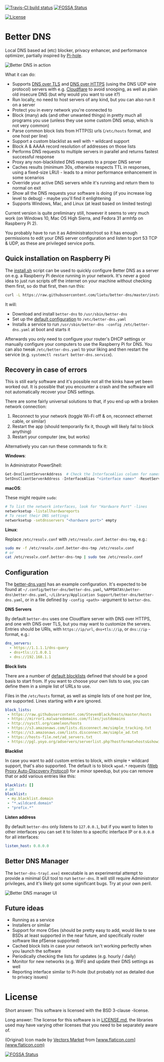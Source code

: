 [![Travis-CI build status](https://travis-ci.org/lietu/better-dns.svg?branch=master)](https://travis-ci.org/lietu/better-dns)[![FOSSA Status](https://app.fossa.io/api/projects/git%2Bgithub.com%2Flietu%2Fbetter-dns.svg?type=shield)](https://app.fossa.io/projects/git%2Bgithub.com%2Flietu%2Fbetter-dns?ref=badge_shield)

[![License](https://img.shields.io/badge/License-BSD%203--Clause-blue.svg)](https://opensource.org/licenses/BSD-3-Clause)

# Better DNS

Local DNS based ad (etc) blocker, privacy enhancer, and performance optimizer, partially inspired by [Pi-hole](https://pi-hole.net).

![Better DNS in action](./better-dns.gif)

What it can do:

 - Supports [DNS over TLS](https://en.wikipedia.org/wiki/DNS_over_TLS) and [DNS over HTTPS](https://en.wikipedia.org/wiki/DNS_over_HTTPS) (using the DNS UDP wire protocol) servers with e.g. [Cloudflare](https://developers.cloudflare.com/1.1.1.1/dns-over-https/) to avoid snooping, as well as plain old insecure DNS (but why would you want to use it?)
 - Run locally, no need to host servers of any kind, but you can also run it on a server
 - Protect you in every network you're connected to
 - Block (many) ads (and other unwanted things) in pretty much all programs you use (unless they use some custom DNS setup, which is not very common)
 - Parse common block lists from HTTP(S) urls (`/etc/hosts` format, and one host per line)
 - Support a custom blacklist as well with `*` wildcard support
 - Block A & AAAA record resolution of addresses on those lists
 - Performs DNS requests to multiple servers in parallel and returns fastest successful response
 - Proxy any non-blacklisted DNS requests to a proper DNS server
 - Caches results (minimum 30s, otherwise respects TTL in responses, using a fixed-size LRU) - leads to a minor performance enhancement in some scenarios
 - Override your active DNS servers while it's running and return them to normal on exit
 - Show all the DNS requests your software is doing (if you increase log level to debug) - maybe you'll find it enlightening
 - Supports Windows, Mac, and Linux (at least based on limited testing)

Current version is quite preliminary still, however it seems to very much work (on Windows 10, Mac OS High Sierra, and Fedora 31 armhfp on Raspberry Pi 2).

You probably have to run it as Administrator/root so it has enough permissions to edit your DNS server configuration and listen to port 53 TCP & UDP, as these are privileged service ports.


## Quick installation on Raspberry Pi

The [install.sh](./install.sh) script can be used to quickly configure Better DNS as a server on e.g. a Raspberry Pi device running in your network. It's never a good idea to just run scripts off the internet on your machine without checking them first, so do that first, then run this:

```bash
curl -L https://raw.githubusercontent.com/lietu/better-dns/master/install.sh | sudo bash -
```

It will:

 - Download and install `better-dns` to `/usr/sbin/better-dns`
 - Set up the [default configuration](./better-dns-server.yaml) to `/etc/better-dns.yaml`
 - Installs a service to run `/usr/sbin/better-dns -config /etc/better-dns.yaml` at boot and starts it

Afterwards you only need to configure your router's DHCP settings or manually configure your computers to use the Raspberry Pi for DNS. You can also tweak `/etc/better-dns.yaml` to your liking and then restart the service (e.g. `systemctl restart better-dns.service`).


## Recovery in case of errors

This is still early software and it's possible not all the kinks have yet been worked out. It is possible that you encounter a crash and the software will not automatically recover your DNS settings.

There are some fairly universal solutions to that, if you end up with a broken network connection:

1. Reconnect to your network (toggle Wi-Fi off & on, reconnect ethernet cable, or similar)
2. Restart the app (should temporarily fix it, though will likely fail to block anything)
3. Restart your computer (ew, but works)

Alternatively you can run these commands to fix it:

**Windows**:

In Administrator PowerShell:

```powershell
Get-DnsClientServerAddress  # Check the InterfaceAlias column for names of related interfaces
SetDnsClientServerAddress -InterfaceAlias "<interface name>" -ResetServerAddresses
```

**macOS**:

These might require `sudo`:

```bash
# To list the network interfaces, look for "Hardware Port" -lines
networksetup -listallhardwareports
# To reset their DNS settings
networksetup -setdnsservers "<hardware port>" empty
```

**Linux**:

Replace `/etc/resolv.conf` with `/etc/resolv.conf.better-dns-tmp`, e.g.:

```bash
sudo mv -f /etc/resolv.conf.better-dns-tmp /etc/resolv.conf
# or
cat /etc/resolv.conf.better-dns-tmp | sudo tee /etc/resolv.conf 
```


## Configuration

The [better-dns.yaml](better-dns.yaml) has an example configuration. It's expected to be found at `~/.config/better-dns/better-dns.yaml`, `%APPDATA%\better-dns\better-dns.yaml`, `~/Library/Application Support/better-dns/better-dns.yaml`, or in a file defined by `-config <path>` -argument to `better-dns`.

**DNS Servers**

By default `better-dns` uses one Cloudflare server with DNS over HTTPS, and one with DNS over TLS, but you may want to customize the servers. Entries should be URIs, with `https://ip/url`, `dns+tls://ip`, or `dns://ip` -format, e.g.:

```yaml
dns_servers:
  - https://1.1.1.1/dns-query
  - dns+tls://1.0.0.1
  - dns://192.168.1.1
```

**Block lists**

There are a number of [default blocklists](./shared/config.go) defined that should be a good basis to start from. If you want to choose your own lists to use, you can define them in a simple list of URLs to use.

Files in the `/etc/hosts` format, as well as simple lists of one host per line, are supported. Lines starting with `#` are ignored.

```yaml
block_lists:
 - https://raw.githubusercontent.com/StevenBlack/hosts/master/hosts
 - https://mirror1.malwaredomains.com/files/justdomains
 - http://sysctl.org/cameleon/hosts
 - https://s3.amazonaws.com/lists.disconnect.me/simple_tracking.txt
 - https://s3.amazonaws.com/lists.disconnect.me/simple_ad.txt
 - https://hosts-file.net/ad_servers.txt
 - https://pgl.yoyo.org/adservers/serverlist.php?hostformat=hosts&showintro=0&mimetype=plaintext
```

**Blacklist**

In case you want to add custom entries to block, with simple `*` wildcard support, that's also supported. The default is to block `wpad.*` requests ([Web Proxy Auto-Discovery Protocol](https://en.wikipedia.org/wiki/Web_Proxy_Auto-Discovery_Protocol)) for a minor speedup, but you can remove that or add various entries like this:

```yaml
blacklist: []
# OR
blacklist:
 - my.blacklist.domain
 - "*.wildcard.domain"
 - "prefix.*"
```

**Listen address**

By default `better-dns` only listens to `127.0.0.1`, but if you want to listen to other interfaces you can set it to listen to a specific interface IP or `0.0.0.0` for all interfaces:

```yaml
listen_host: 0.0.0.0
```


## Better DNS Manager

The `better-dns-tray[.exe]` executable is an experimental attempt to provide a minimal GUI tool to run `better-dns`.
It will still require Administrator privileges, and it's likely got some significant bugs. Try at your own peril. 

![Better DNS manager UI](./better-dns-tray.png)


## Future ideas

 - Running as a service
 - Installers or similar
 - Support for more OSes (should be pretty easy to add, would like to see BSDs at least supported in the near future, and specifically router software like pfSense supported)
 - Cached block lists in case your network isn't working perfectly when you launch the software
 - Periodically checking the lists for updates (e.g. hourly / daily)
 - Monitor for new networks (e.g. WiFi) and update their DNS settings as well
 - Reporting interface similar to Pi-hole (but probably not as detailed due to privacy issues)


# License

Short answer: This software is licensed with the BSD 3-clause -license.

Long answer: The license for this software is in [LICENSE.md](./LICENSE.md), the libraries used may have varying other licenses that you need to be separately aware of.

(Original) Icon made by [Vectors Market](https://www.flaticon.com/authors/vectors-market) from [www.flaticon.com](www.flaticon.com)


[![FOSSA Status](https://app.fossa.io/api/projects/git%2Bgithub.com%2Flietu%2Fbetter-dns.svg?type=large)](https://app.fossa.io/projects/git%2Bgithub.com%2Flietu%2Fbetter-dns?ref=badge_large)